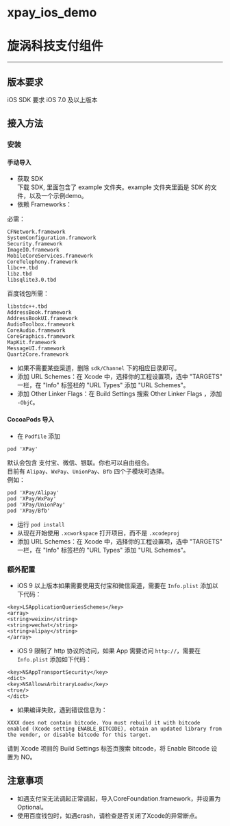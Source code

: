 # xpay_ios_demo
旋涡科技支付组件 
=================

****

## 版本要求

iOS SDK 要求 iOS 7.0 及以上版本

## 接入方法
### 安装

#### 手动导入
* 获取 SDK  
下载 SDK, 里面包含了 example 文件夹。example 文件夹里面是 SDK 的文件，以及一个示例demo。
* 依赖 Frameworks：

必需：

```
CFNetwork.framework
SystemConfiguration.framework
Security.framework
ImageIO.framework
MobileCoreServices.framework
CoreTelephony.framework
libc++.tbd
libz.tbd
libsqlite3.0.tbd
```

百度钱包所需：

```
libstdc++.tbd
AddressBook.framework
AddressBookUI.framework
AudioToolbox.framework
CoreAudio.framework
CoreGraphics.framework
MapKit.framework
MessageUI.framework
QuartzCore.framework
```

* 如果不需要某些渠道，删除 `sdk/Channel` 下的相应目录即可。
* 添加 URL Schemes：在 Xcode 中，选择你的工程设置项，选中 "TARGETS" 一栏，在 "Info" 标签栏的 "URL Types" 添加 "URL Schemes"。
* 添加 Other Linker Flags：在 Build Settings 搜索 Other Linker Flags ，添加 `-ObjC`。

#### CocoaPods 导入
* 在 `Podfile` 添加

```
pod 'XPay'
```

默认会包含 支付宝、微信、银联。你也可以自由组合。  
目前有 `Alipay`、`WxPay`、`UnionPay`、`Bfb` 四个子模块可选择。  
例如：

```
pod 'XPay/Alipay'
pod 'XPay/WxPay'
pod 'XPay/UnionPay'
pod 'XPay/Bfb'
```

* 运行 `pod install`
* 从现在开始使用 `.xcworkspace` 打开项目，而不是 `.xcodeproj`
* 添加 URL Schemes：在 Xcode 中，选择你的工程设置项，选中 "TARGETS" 一栏，在 "Info" 标签栏的 "URL Types" 添加 "URL Schemes"。


### 额外配置
* iOS 9 以上版本如果需要使用支付宝和微信渠道，需要在 `Info.plist` 添加以下代码：

```
<key>LSApplicationQueriesSchemes</key>
<array>
<string>weixin</string>
<string>wechat</string>
<string>alipay</string>
</array>
```

* iOS 9 限制了 http 协议的访问，如果 App 需要访问 `http://`，需要在 `Info.plist` 添加如下代码：

```
<key>NSAppTransportSecurity</key>
<dict>
<key>NSAllowsArbitraryLoads</key>
<true/>
</dict>
```

* 如果编译失败，遇到错误信息为：

```
XXXX does not contain bitcode. You must rebuild it with bitcode enabled (Xcode setting ENABLE_BITCODE), obtain an updated library from the vendor, or disable bitcode for this target.
```
请到 Xcode 项目的 Build Settings 标签页搜索 bitcode，将 Enable Bitcode 设置为 NO。


## 注意事项
* 如遇支付宝无法调起正常调起，导入CoreFoundation.framework，并设置为Optional。
* 使用百度钱包时，如遇crash，请检查是否关闭了Xcode的异常断点。

